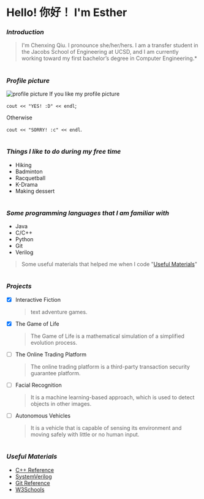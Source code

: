 # **Hello! 你好！ I'm Esther** #

### *Introduction*
>I'm Chenxing Qiu. I pronounce she/her/hers. I am a transfer student in the Jacobs School of Engineering at UCSD, and I am currently working toward my first bachelor’s degree in Computer Engineering.*
#

### *Profile picture*
![profile picture](https://cdn.discordapp.com/attachments/874964100378148915/891076633430212608/unknown.png)
If you like my profile picture 

`cout << "YES! :D" << endl`;
 
Otherwise 

`cout << "SORRY! :c" << endl`.

#



### *Things I like to do during my free time*
- Hiking
- Badminton
- Racquetball
- K-Drama
- Making dessert
#

### *Some programming languages that I am familiar with*
- Java
- C/C++
- Python
- Git
- Verilog
> Some useful materials that helped me when I code "[Useful Materials](#useful-materials)"
#
  
### *Projects*  
- [x] Interactive Fiction
  > text adventure games.
- [x] The Game of Life
  > The Game of Life is a mathematical simulation of a simplified evolution process.
- [ ] The Online Trading Platform
  > The online trading platform is a third-party transaction security guarantee platform.
- [ ] Facial Recognition
  > It is a machine learning-based approach, which is used to detect objects in other images.
- [ ] Autonomous Vehicles
  > It is a vehicle that is capable of sensing its environment and moving safely with little or no human input.
#

### *Useful Materials*
* [C++ Reference](https://www.cplusplus.com/reference/)
* [SystemVerilog](https://www.asic-world.com/systemverilog/index.html)
* [Git Reference](https://git-scm.com/docs)
* [W3Schools](https://www.w3schools.com/default.asp)